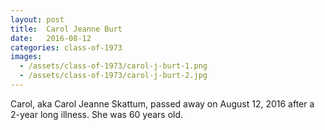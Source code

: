 ```yaml
---
layout: post
title:  Carol Jeanne Burt
date:   2016-08-12
categories: class-of-1973
images:
  - /assets/class-of-1973/carol-j-burt-1.png
  - /assets/class-of-1973/carol-j-burt-2.jpg
---
```

Carol, aka Carol Jeanne Skattum, passed away on August 12, 2016 after a 2-year long illness. She was 60 years old.
